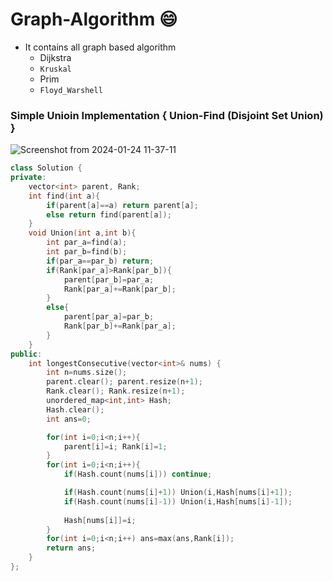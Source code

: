 # Graph-Algorithm 😄
- It contains all graph based algorithm
  + Dijkstra
  + `Kruskal`
  + Prim
  + `Floyd_Warshell`

### Simple Unioin Implementation { Union-Find (Disjoint Set Union) }
![Screenshot from 2024-01-24 11-37-11](https://github.com/PranabNandy/Graph-Algorithm/assets/34576104/8e2f93bf-83c8-4045-b5b7-ec76c14e7115)

```cpp
class Solution {
private:
    vector<int> parent, Rank;
    int find(int a){
        if(parent[a]==a) return parent[a];
        else return find(parent[a]);
    }
    void Union(int a,int b){
        int par_a=find(a);
        int par_b=find(b);
        if(par_a==par_b) return;
        if(Rank[par_a]>Rank[par_b]){
            parent[par_b]=par_a;
            Rank[par_a]+=Rank[par_b];
        }
        else{
            parent[par_a]=par_b;
            Rank[par_b]+=Rank[par_a];
        }
    }
public:
    int longestConsecutive(vector<int>& nums) {
        int n=nums.size();
        parent.clear(); parent.resize(n+1);
        Rank.clear(); Rank.resize(n+1);
        unordered_map<int,int> Hash;
        Hash.clear();
        int ans=0;

        for(int i=0;i<n;i++){
            parent[i]=i; Rank[i]=1;
        }
        for(int i=0;i<n;i++){
            if(Hash.count(nums[i])) continue;

            if(Hash.count(nums[i]+1)) Union(i,Hash[nums[i]+1]);        
            if(Hash.count(nums[i]-1)) Union(i,Hash[nums[i]-1]);
    
            Hash[nums[i]]=i;
        }
        for(int i=0;i<n;i++) ans=max(ans,Rank[i]);
        return ans;
    }
};

```
